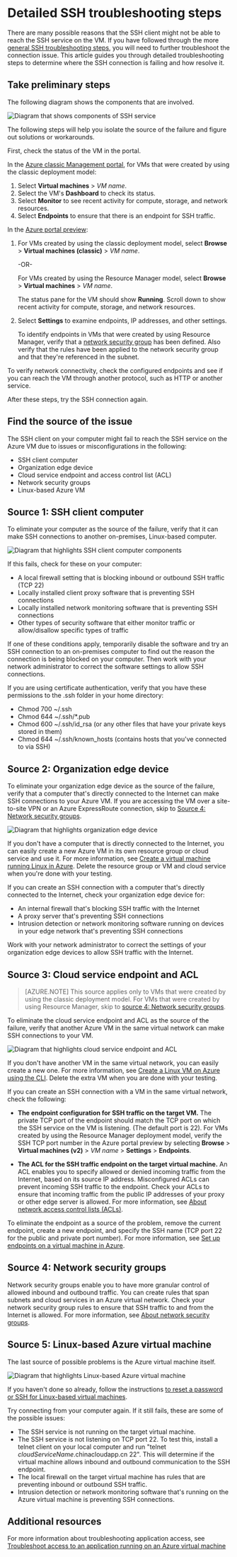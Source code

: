 <properties
	pageTitle="Detailed SSH troubleshooting for an Azure VM | Azure"
	description="More detailed SSH troubleshooting steps for issues connecting to an Azure virtual machine"
	keywords="ssh connection refused,ssh error,azure ssh,SSH connection failed"
	services="virtual-machines-linux"
	documentationCenter=""
	authors="iainfoulds"
	manager="timlt"
	editor=""
	tags="top-support-issue,azure-service-management,azure-resource-manager"/>

<tags
	ms.service="virtual-machines-linux"
	ms.date="06/16/2016"
	wacn.date=""/>

# Detailed SSH troubleshooting steps

There are many possible reasons that the SSH client might not be able to reach the SSH service on the VM. If you have followed through the more [general SSH troubleshooting steps](/documentation/articles/virtual-machines-linux-troubleshoot-ssh-connection/), you will need to further troubleshoot the connection issue. This article guides you through detailed troubleshooting steps to determine where the SSH connection is failing and how resolve it.

## Take preliminary steps

The following diagram shows the components that are involved.

![Diagram that shows components of SSH service](./media/virtual-machines-linux-detailed-troubleshoot-ssh-connection/ssh-tshoot1.png)

The following steps will help you isolate the source of the failure and figure out solutions or workarounds.

First, check the status of the VM in the portal.

In the [Azure classic Management portal](https://manage.windowsazure.cn), for VMs that were created by using the classic deployment model:

1. Select **Virtual machines** > *VM name*.
2. Select the VM's **Dashboard** to check its status.
3. Select **Monitor** to see recent activity for compute, storage, and network resources.
4. Select **Endpoints** to ensure that there is an endpoint for SSH traffic.

In the [Azure portal preview](https://portal.azure.cn):

1. For VMs created by using the classic deployment model, select **Browse** > **Virtual machines (classic)** > *VM name*.

	-OR-

	For VMs created by using the Resource Manager model, select **Browse** > **Virtual machines** > *VM name*.

	The status pane for the VM should show **Running**. Scroll down to show recent activity for compute, storage, and network resources.

2. Select **Settings** to examine endpoints, IP addresses, and other settings.

	To identify endpoints in VMs that were created by using Resource Manager, verify that a [network security group](/documentation/articles/virtual-networks-nsg/) has been defined. Also verify that the rules have been applied to the network security group and that they're referenced in the subnet.

To verify network connectivity, check the configured endpoints and see if you can reach the VM through another protocol, such as HTTP or another service.

After these steps, try the SSH connection again.


## Find the source of the issue

The SSH client on your computer might fail to reach the SSH service on the Azure VM due to issues or misconfigurations in the following:

- SSH client computer
- Organization edge device
- Cloud service endpoint and access control list (ACL)
- Network security groups
- Linux-based Azure VM

## Source 1: SSH client computer

To eliminate your computer as the source of the failure, verify that it can make SSH connections to another on-premises, Linux-based computer.

![Diagram that highlights SSH client computer components](./media/virtual-machines-linux-detailed-troubleshoot-ssh-connection/ssh-tshoot2.png)

If this fails, check for these on your computer:

- A local firewall setting that is blocking inbound or outbound SSH traffic (TCP 22)
- Locally installed client proxy software that is preventing SSH connections
- Locally installed network monitoring software that is preventing SSH connections
- Other types of security software that either monitor traffic or allow/disallow specific types of traffic

If one of these conditions apply, temporarily disable the software and try an SSH connection to an on-premises computer to find out the reason the connection is being blocked on your computer. Then work with your network administrator to correct the software settings to allow SSH connections.

If you are using certificate authentication, verify that you have these permissions to the .ssh folder in your home directory:

- Chmod 700 ~/.ssh
- Chmod 644 ~/.ssh/\*.pub
- Chmod 600 ~/.ssh/id_rsa (or any other files that have your private keys stored in them)
- Chmod 644 ~/.ssh/known_hosts (contains hosts that you've connected to via SSH)

## Source 2: Organization edge device

To eliminate your organization edge device as the source of the failure, verify that a computer that's directly connected to the Internet can make SSH connections to your Azure VM. If you are accessing the VM over a site-to-site VPN or an Azure ExpressRoute connection, skip to [Source 4: Network security groups](#nsg).

![Diagram that highlights organization edge device](./media/virtual-machines-linux-detailed-troubleshoot-ssh-connection/ssh-tshoot3.png)

If you don't have a computer that is directly connected to the Internet, you can easily create a new Azure VM in its own resource group or cloud service and use it. For more information, see [Create a virtual machine running Linux in Azure](/documentation/articles/virtual-machines-linux-quick-create-cli/). Delete the resource group or VM and cloud service when you're done with your testing.

If you can create an SSH connection with a computer that's directly connected to the Internet, check your organization edge device for:

- An internal firewall that's blocking SSH traffic with the Internet
- A proxy server that's preventing SSH connections
- Intrusion detection or network monitoring software running on devices in your edge network that's preventing SSH connections

Work with your network administrator to correct the settings of your organization edge devices to allow SSH traffic with the Internet.

## Source 3: Cloud service endpoint and ACL

> [AZURE.NOTE] This source applies only to VMs that were created by using the classic deployment model. For VMs that were created by using Resource Manager, skip to [source 4: Network security groups](#nsg).

To eliminate the cloud service endpoint and ACL as the source of the failure, verify that another Azure VM in the same virtual network can make SSH connections to your VM.

![Diagram that highlights cloud service endpoint and ACL](./media/virtual-machines-linux-detailed-troubleshoot-ssh-connection/ssh-tshoot4.png)

If you don't have another VM in the same virtual network, you can easily create a new one. For more information, see [Create a Linux VM on Azure using the CLI](/documentation/articles/virtual-machines-linux-quick-create-cli/). Delete the extra VM when you are done with your testing.

If you can create an SSH connection with a VM in the same virtual network, check the following:

- **The endpoint configuration for SSH traffic on the target VM.** The private TCP port of the endpoint should match the TCP port on which the SSH service on the VM is listening. (The default port is 22). For VMs created by using the Resource Manager deployment model, verify the SSH TCP port number in the Azure portal preview by selecting **Browse** > **Virtual machines (v2)** > *VM name* > **Settings** > **Endpoints**.

- **The ACL for the SSH traffic endpoint on the target virtual machine.** An ACL enables you to specify allowed or denied incoming traffic from the Internet, based on its source IP address. Misconfigured ACLs can prevent incoming SSH traffic to the endpoint. Check your ACLs to ensure that incoming traffic from the public IP addresses of your proxy or other edge server is allowed. For more information, see [About network access control lists (ACLs)](/documentation/articles/virtual-networks-acl/).

To eliminate the endpoint as a source of the problem, remove the current endpoint, create a new endpoint, and specify the SSH name (TCP port 22 for the public and private port number). For more information, see [Set up endpoints on a virtual machine in Azure](/documentation/articles/virtual-machines-windows-classic-setup-endpoints/).

<a id="nsg"></a>
## Source 4: Network security groups

Network security groups enable you to have more granular control of allowed inbound and outbound traffic. You can create rules that span subnets and cloud services in an Azure virtual network. Check your network security group rules to ensure that SSH traffic to and from the Internet is allowed.
For more information, see [About network security groups](/documentation/articles/virtual-networks-nsg/).

## Source 5: Linux-based Azure virtual machine

The last source of possible problems is the Azure virtual machine itself.

![Diagram that highlights Linux-based Azure virtual machine](./media/virtual-machines-linux-detailed-troubleshoot-ssh-connection/ssh-tshoot5.png)

If you haven't done so already, follow the instructions [to reset a password or SSH for Linux-based virtual machines](/documentation/articles/virtual-machines-linux-classic-reset-access/).

Try connecting from your computer again. If it still fails, these are some of the possible issues:

- The SSH service is not running on the target virtual machine.
- The SSH service is not listening on TCP port 22. To test this, install a telnet client on your local computer and run "telnet *cloudServiceName*.chinacloudapp.cn 22". This will determine if the virtual machine allows inbound and outbound communication to the SSH endpoint.
- The local firewall on the target virtual machine has rules that are preventing inbound or outbound SSH traffic.
- Intrusion detection or network monitoring software that's running on the Azure virtual machine is preventing SSH connections.


## Additional resources
For more information about troubleshooting application access, see [Troubleshoot access to an application running on an Azure virtual machine](/documentation/articles/virtual-machines-linux-troubleshoot-app-connection/)